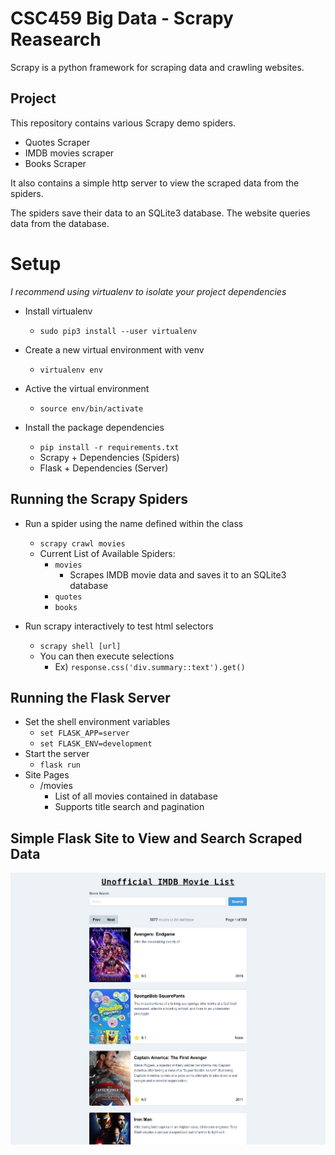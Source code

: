 # CSC459 Big Data - Scrapy Reasearch

Scrapy is a python framework for scraping data and crawling websites.

## Project

This repository contains various Scrapy demo spiders.
  - Quotes Scraper
  - IMDB movies scraper
  - Books Scraper

It also contains a simple http server to view the scraped data from the spiders.

The spiders save their data to an SQLite3 database. The website queries data from
the database.

# Setup
*I recommend using virtualenv to isolate your project dependencies*

- Install virtualenv
  - `sudo pip3 install --user virtualenv`

- Create a new virtual environment with venv
  - `virtualenv env`
- Active the virtual environment
  - `source env/bin/activate`
- Install the package dependencies
  - `pip install -r requirements.txt`
  - Scrapy + Dependencies (Spiders)
  - Flask + Dependencies (Server)

## Running the Scrapy Spiders

- Run a spider using the name defined within the class
  - `scrapy crawl movies`
  - Current List of Available Spiders:
    - `movies`
      - Scrapes IMDB movie data and saves it to an SQLite3 database
    - `quotes`
    - `books`

- Run scrapy interactively to test html selectors
  - `scrapy shell [url]`
  - You can then execute selections
    - Ex) `response.css('div.summary::text').get()`

## Running the Flask Server

- Set the shell environment variables
  - `set FLASK_APP=server`
  - `set FLASK_ENV=development`
- Start the server
  - `flask run`
- Site Pages
  - /movies
    - List of all movies contained in database
    - Supports title search and pagination
    
## Simple Flask Site to View and Search Scraped Data
![homepage](https://github.com/evan-buss/imdb-web-scraper/blob/master/screenshot/Screen%20Shot%202019-10-07%20at%2020.57.41.png)
